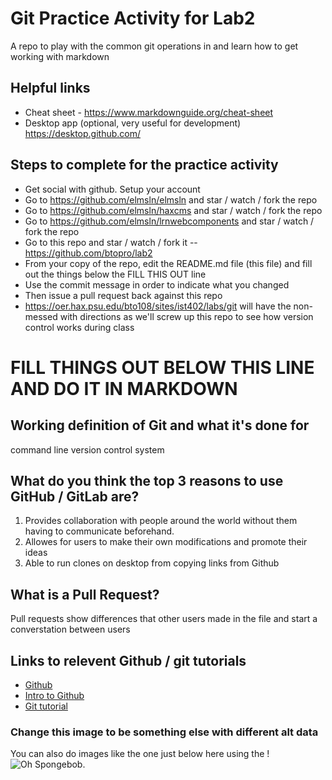 # Git Practice Activity for Lab2
A repo to play with the common git operations in and learn how to get working with markdown
## Helpful links
- Cheat sheet - https://www.markdownguide.org/cheat-sheet
- Desktop app (optional, very useful for development) https://desktop.github.com/

## Steps to complete for the practice activity
- Get social with github. Setup your account
- Go to https://github.com/elmsln/elmsln and star / watch / fork the repo
- Go to https://github.com/elmsln/haxcms and star / watch / fork the repo
- Go to https://github.com/elmsln/lrnwebcomponents and star / watch / fork the repo
- Go to this repo and star / watch / fork it -- https://github.com/btopro/lab2
- From your copy of the repo, edit the README.md file (this file) and fill out the things below the FILL THIS OUT line
- Use the commit message in order to indicate what you changed
- Then issue a pull request back against this repo
- https://oer.hax.psu.edu/bto108/sites/ist402/labs/git will have the non-messed with directions as we'll screw up this repo to see how version control works during class

# FILL THINGS OUT BELOW THIS LINE AND DO IT IN MARKDOWN

## Working definition of Git and what it's done for
command line version control system 
## What do you think the top 3 reasons to use GitHub / GitLab are?
1. Provides collaboration with people around the world without them having to communicate beforehand.
2. Allowes for users to make their own modifications and promote their ideas
3. Able to run clones on desktop from copying links from Github

## What is a Pull Request?
Pull requests show differences that other users made in the file and start a converstation between users
## Links to relevent Github / git tutorials
- [Github](https://github.com/)
- [Intro to Github](https://product.hubspot.com/blog/git-and-github-tutorial-for-beginners)
- [Git tutorial](https://try.github.io/)


### Change this image to be something else with different alt data
You can also do images like the one just below here using the !
![Oh Spongebob](https://media.giphy.com/media/UvOcKPHrkKSLm/giphy.gif).
